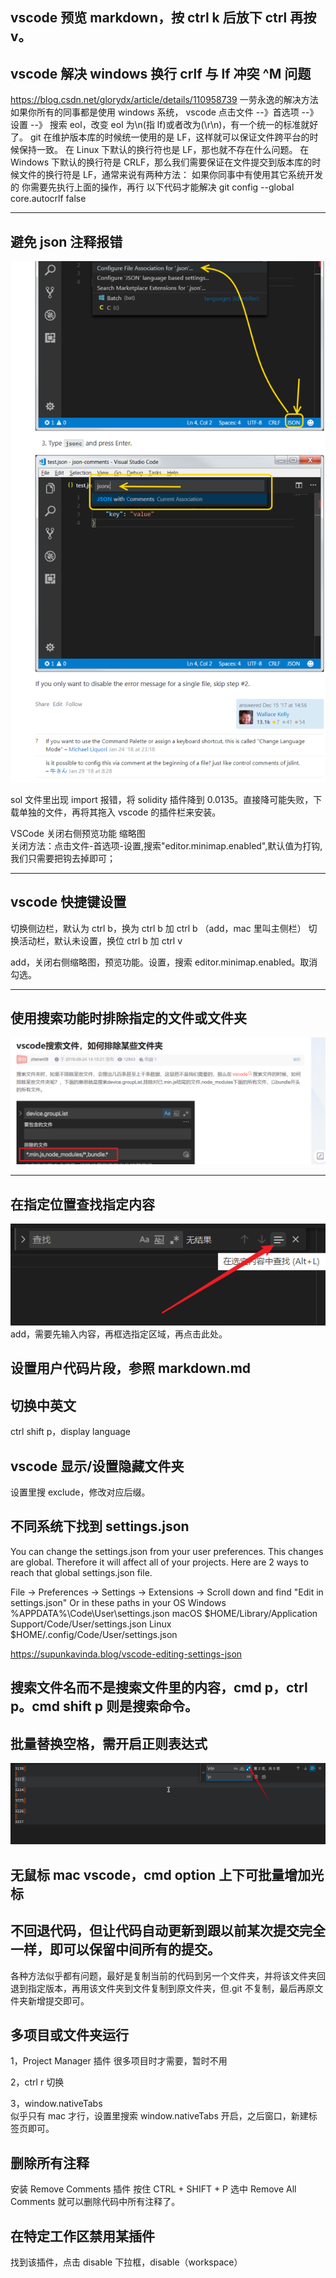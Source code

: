 ## vscode 预览 markdown，按 ctrl k 后放下 ctrl 再按 v。

## vscode 解决 windows 换行 crlf 与 lf 冲突 ^M 问题

https://blog.csdn.net/glorydx/article/details/110958739
一劳永逸的解决方法
如果你所有的同事都是使用 windows 系统，
vscode 点击文件 --》首选项 --》 设置 --》 搜索 eol，改变 eol 为\n(指 lf)或者改为(\r\n)，有一个统一的标准就好了。
git 在维护版本库的时候统一使用的是 LF，这样就可以保证文件跨平台的时候保持一致。
在 Linux 下默认的换行符也是 LF，那也就不存在什么问题。
在 Windows 下默认的换行符是 CRLF，那么我们需要保证在文件提交到版本库的时候文件的换行符是 LF，通常来说有两种方法：
如果你同事中有使用其它系统开发的
你需要先执行上面的操作，再行 以下代码才能解决
git config --global core.autocrlf false

---

## 避免 json 注释报错

![](./img/2022-02-02-01-04-00.png)

sol 文件里出现 import 报错，将 solidity 插件降到 0.0135。直接降可能失败，下载单独的文件，再将其拖入 vscode 的插件栏来安装。

VSCode 关闭右侧预览功能 缩略图  
关闭方法：点击文件-首选项-设置,搜索"editor.minimap.enabled",默认值为打钩,我们只需要把钩去掉即可；

---

## vscode 快捷键设置

切换侧边栏，默认为 ctrl b，换为 ctrl b 加 ctrl b （add，mac 里叫主侧栏）
切换活动栏，默认未设置，换位 ctrl b 加 ctrl v

add，关闭右侧缩略图，预览功能。设置，搜索 editor.minimap.enabled。取消勾选。

---

## 使用搜索功能时排除指定的文件或文件夹

![](./img/2022-02-19-19-24-52.png)

---

## 在指定位置查找指定内容

![](./img/2022-04-01-21-37-24.png)  
add，需要先输入内容，再框选指定区域，再点击此处。

## 设置用户代码片段，参照 markdown.md

## 切换中英文

ctrl shift p，display language

## vscode 显示/设置隐藏文件夹

设置里搜 exclude，修改对应后缀。

## 不同系统下找到 settings.json

You can change the settings.json from your user preferences. This changes are global. Therefore it will affect all of your projects. Here are 2 ways to reach that global settings.json file.

File -> Preferences -> Settings -> Extensions -> Scroll down and find "Edit in settings.json"
Or in these paths in your OS
Windows %APPDATA%\Code\User\settings.json
macOS $HOME/Library/Application Support/Code/User/settings.json
Linux $HOME/.config/Code/User/settings.json

https://supunkavinda.blog/vscode-editing-settings-json

## 搜索文件名而不是搜索文件里的内容，cmd p，ctrl p。cmd shift p 则是搜索命令。

## 批量替换空格，需开启正则表达式

![](./img/2022-07-11-13-14-38.png)

## 无鼠标 mac vscode，cmd option 上下可批量增加光标

## 不回退代码，但让代码自动更新到跟以前某次提交完全一样，即可以保留中间所有的提交。

各种方法似乎都有问题，最好是复制当前的代码到另一个文件夹，并将该文件夹回退到指定版本，再用该文件夹到文件复制到原文件夹，但.git 不复制，最后再原文件夹新增提交即可。

## 多项目或文件夹运行

1，Project Manager 插件
很多项目时才需要，暂时不用

2，ctrl r 切换

3，window.nativeTabs  
似乎只有 mac 才行，设置里搜索 window.nativeTabs 开启，之后窗口，新建标签页即可。

## 删除所有注释

安装 Remove Comments 插件 按住 CTRL + SHIFT + P 选中 Remove All Comments 就可以删除代码中所有注释了。

## 在特定工作区禁用某插件

找到该插件，点击 disable 下拉框，disable（workspace）
